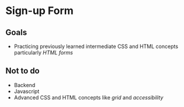 # Sign-up Form

## Goals

- Practicing previously learned intermediate CSS and HTML concepts particularly *HTML forms*

## Not to do

- Backend
- Javascript
- Advanced CSS and HTML concepts like *grid* and *accessibility*
